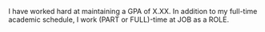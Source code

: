 I have worked hard at maintaining a GPA of X.XX. In addition to my full-time academic schedule, I work (PART or FULL)-time at JOB as a ROLE.
